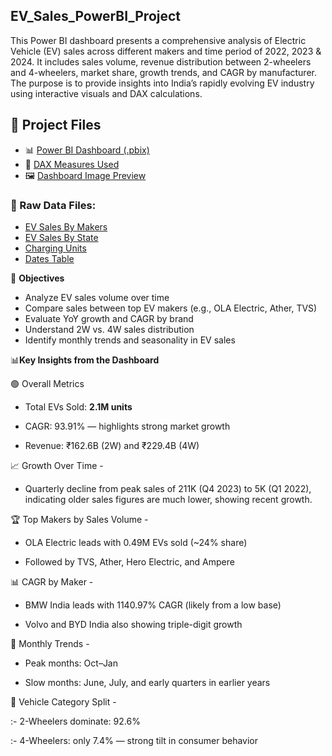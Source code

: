 ## EV_Sales_PowerBI_Project

This Power BI dashboard presents a comprehensive analysis of Electric Vehicle (EV) sales across different makers and time period of 2022, 2023 & 2024. It includes sales volume, revenue distribution between 2-wheelers and 4-wheelers, market share, growth trends, and CAGR by manufacturer. The purpose is to provide insights into India’s rapidly evolving EV industry using interactive visuals and DAX calculations.

## 📂 Project Files

- 📊 [Power BI Dashboard (.pbix)](https://github.com/Mrsarthk-patel/EV_Sales_PowerBI_Project/blob/main/Electric-Vehicle_Sales_Advance_Analysis.pbix)  
- 🧠 [DAX Measures Used](https://github.com/Mrsarthk-patel/EV_Sales_PowerBI_Project/blob/main/Dax%20Notes.txt)  
- 🖼️ [Dashboard Image Preview](https://github.com/Mrsarthk-patel/EV_Sales_PowerBI_Project/blob/main/Dashboard_image.png)  


### 📄 Raw Data Files:
- [EV Sales By Makers](https://github.com/Mrsarthk-patel/EV_Sales_PowerBI_Project/blob/main/EV%20Sales%20By%20Makers.xlsx)  
- [EV Sales By State](https://github.com/Mrsarthk-patel/EV_Sales_PowerBI_Project/blob/main/EV%20Sales%20By%20State.xlsx)  
- [Charging Units](https://github.com/Mrsarthk-patel/EV_Sales_PowerBI_Project/blob/main/Charging%20Units.xlsx)  
- [Dates Table](https://github.com/Mrsarthk-patel/EV_Sales_PowerBI_Project/blob/main/Dates.xlsx)  


🎯 **Objectives**

- Analyze EV sales volume over time
- Compare sales between top EV makers (e.g., OLA Electric, Ather, TVS)
- Evaluate YoY growth and CAGR by brand
- Understand 2W vs. 4W sales distribution
- Identify monthly trends and seasonality in EV sales

📊**Key Insights from the Dashboard**

🟢 Overall Metrics

- Total EVs Sold: **2.1M units**

- CAGR: 93.91% — highlights strong market growth

- Revenue: ₹162.6B (2W) and ₹229.4B (4W)

📈 Growth Over Time -

- Quarterly decline from peak sales of 211K (Q4 2023) to 5K (Q1 2022), indicating older sales figures are much lower, showing recent growth.

🏆 Top Makers by Sales Volume -

- OLA Electric leads with 0.49M EVs sold (~24% share)

- Followed by TVS, Ather, Hero Electric, and Ampere

📊 CAGR by Maker -

- BMW India leads with 1140.97% CAGR (likely from a low base)

- Volvo and BYD India also showing triple-digit growth


🧾 Monthly Trends -

- Peak months: Oct–Jan

- Slow months: June, July, and early quarters in earlier years

📌 Vehicle Category Split -

:- 2-Wheelers dominate: 92.6%

:- 4-Wheelers: only 7.4% — strong tilt in consumer behavior

